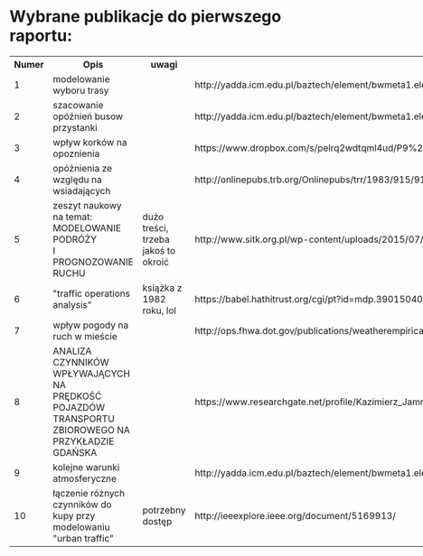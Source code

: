 # Wybrane publikacje do pierwszego raportu: #

<table class="tg" style="undefined;table-layout: fixed; width: 833px">
<colgroup>
<col style="width: 53px">
<col style="width: 207px">
<col style="width: 406px">
<col style="width: 167px">
</colgroup>
  <tr>
    <th class="tg-yw4l">Numer</th>
    <th class="tg-031e">Opis</th>
    <th class="tg-yw4l">uwagi</th>
    <th class="tg-yw4l">Link</th>
  </tr>
  <tr>
    <td class="tg-yw4l">1</td>
    <td class="tg-031e">modelowanie wyboru trasy</td>
    <td class="tg-yw4l"></td>
    <td class="tg-yw4l">http://yadda.icm.edu.pl/baztech/element/bwmeta1.element.baztech-article-BSL3-0026-0080/c/Zochowska.pdf</td>
  </tr>
  <tr>
    <td class="tg-yw4l">2</td>
    <td class="tg-031e">szacowanie opóźnień busow przystanki</td>
    <td class="tg-yw4l"></td>
    <td class="tg-yw4l">http://yadda.icm.edu.pl/baztech/element/bwmeta1.element.baztech-36408a18-a18d-4ef7-a430-984ad88c88d0/c/horbachov_naumov_kolii_estimation_aot-2015-3-02.pdf</td>
  </tr>
  <tr>
    <td class="tg-yw4l">3</td>
    <td class="tg-031e">wpływ korków na opoznienia</td>
    <td class="tg-yw4l"></td>
    <td class="tg-yw4l">https://www.dropbox.com/s/pelrq2wdtqml4ud/P9%20Minor%20Road%20Traffic%20Delays%20at%20Priority%20Junctions%20on%20Low%20Speed%20Roads%20in%20Suburban%20Areas%20%28JT%29.pdf?dl=0</td>
  </tr>
  <tr>
    <td class="tg-yw4l">4</td>
    <td class="tg-yw4l">opóźnienia ze względu na wsiadających</td>
    <td class="tg-yw4l"></td>
    <td class="tg-yw4l">http://onlinepubs.trb.org/Onlinepubs/trr/1983/915/915-002.pdf</td>
  </tr>
  <tr>
    <td class="tg-yw4l">5</td>
    <td class="tg-yw4l">zeszyt naukowy na temat: MODELOWANIE PODRÓŻY<br>I PROGNOZOWANIE RUCHU</td>
    <td class="tg-yw4l">dużo treści, trzeba jakoś to okroić</td>
    <td class="tg-yw4l">http://www.sitk.org.pl/wp-content/uploads/2015/07/148.pdf</td>
  </tr>
  <tr>
    <td class="tg-yw4l">6</td>
    <td class="tg-yw4l">"traffic operations analysis"</td>
    <td class="tg-yw4l">książka z 1982 roku, lol</td>
    <td class="tg-yw4l">https://babel.hathitrust.org/cgi/pt?id=mdp.39015040706627;view=1up;seq=1</td>
  </tr>
  <tr>
    <td class="tg-yw4l">7</td>
    <td class="tg-yw4l">wpływ pogody na ruch w mieście</td>
    <td class="tg-yw4l"></td>
    <td class="tg-yw4l">http://ops.fhwa.dot.gov/publications/weatherempirical/weatherempirical.pdf</td>
  </tr>
  <tr>
    <td class="tg-yw4l">8</td>
    <td class="tg-yw4l">ANALIZA CZYNNIKÓW WPŁYWAJĄCYCH NA<br>PRĘDKOŚĆ POJAZDÓW TRANSPORTU<br>ZBIOROWEGO NA PRZYKŁADZIE GDAŃSKA</td>
    <td class="tg-yw4l"></td>
    <td class="tg-yw4l">https://www.researchgate.net/profile/Kazimierz_Jamroz/publication/259043038_Analiza_czynnikow_wplywajacych_na_predkosc_pojazdow_transportu_zbiorowego_na_przykladzie_Gdanska_Analysis_of_factors_affecting_public_transport_vehicle_speed_on_case_of_Gdansk/links/0c960529cf07e67ccc000000.pdf</td>
  </tr>
  <tr>
    <td class="tg-yw4l">9</td>
    <td class="tg-yw4l">kolejne warunki atmosferyczne</td>
    <td class="tg-yw4l"></td>
    <td class="tg-yw4l">http://yadda.icm.edu.pl/baztech/element/bwmeta1.element.baztech-article-BAT1-0036-0028/c/nr_2_45-53.pdf</td>
  </tr>
  <tr>
    <td class="tg-yw4l">10</td>
    <td class="tg-yw4l">łączenie różnych czynników do kupy przy modelowaniu "urban traffic"</td>
    <td class="tg-yw4l">potrzebny dostęp</td>
    <td class="tg-yw4l">http://ieeexplore.ieee.org/document/5169913/</td>
  </tr>
</table>
